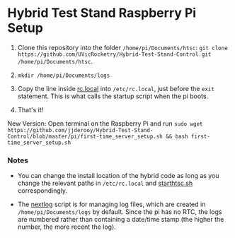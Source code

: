 # Hybrid Test Stand Raspberry Pi Setup

 1. Clone this repository into the folder `/home/pi/Documents/htsc`:
 `git clone https://github.com/UVicRocketry/Hybrid-Test-Stand-Control.git /home/pi/Documents/htsc`.
 
 1. `mkdir /home/pi/Documents/logs`
 
 1. Copy the line inside [rc.local](rc.local) into `/etc/rc.local`, just before the `exit` statement.
 This is what calls the startup script when the pi boots.
 
 1. That's it!
 
 New Version:
 Open terminal on the Raspberry Pi and run `sudo wget https://github.com/jjderooy/Hybrid-Test-Stand-Control/blob/master/pi/first-time_server_setup.sh && bash first-time_server_setup.sh`
 
### Notes

 - You can change the install location of the hybrid code as long as you change the relevant paths in `/etc/rc.local`
 and [starthtsc.sh](starthtsc.sh) correspondingly.
 
 - The [nextlog](nextlog.py) script is for managing log files, which are created in `/home/pi/Documents/logs` by
 default. Since the pi has no RTC, the logs are numbered rather than containing a date/time stamp (the higher the
 number, the more recent the log).
